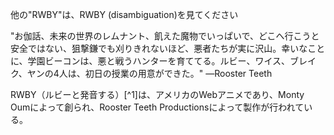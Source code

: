 他の"RWBY"は、RWBY (disambiguation)を見てください

"お伽話、未来の世界のレムナント、飢えた魔物でいっぱいで、どこへ行こうと安全ではない、狙撃鎌でも刈りきれないほど、悪者たちが実に沢山。幸いなことに、学園ビーコンは、悪と戦うハンターを育ててる。ルビー、ワイス、ブレイク、ヤンの4人は、初日の授業の用意ができた。"
—Rooster Teeth

RWBY（ルビーと発音する）[^1]は、アメリカのWebアニメであり、Monty Oumによって創られ、Rooster Teeth Productionsによって製作が行われている。
